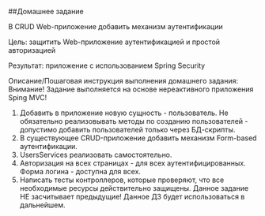 ##Домашнее задание

В CRUD Web-приложение добавить механизм аутентификации

Цель: 
защитить Web-приложение аутентификацией и простой авторизацией

Результат: 
приложение с использованием Spring Security

Описание/Пошаговая инструкция выполнения домашнего задания:
Внимание! Задание выполняется на основе нереактивного приложения Sping MVC!

1. Добавить в приложение новую сущность - пользователь. Не обязательно реализовывать методы по созданию пользователей - допустимо добавить пользователей только через БД-скрипты. 
2. В существующее CRUD-приложение добавить механизм Form-based аутентификации. 
3. UsersServices реализовать самостоятельно. 
4. Авторизация на всех страницах - для всех аутентифицированных. Форма логина - доступна для всех.
5. Написать тесты контроллеров, которые проверяют, что все необходимые ресурсы действительно защищены. Данное задание НЕ засчитывает предыдущие! Данное ДЗ будет использоваться в дальнейшем.
